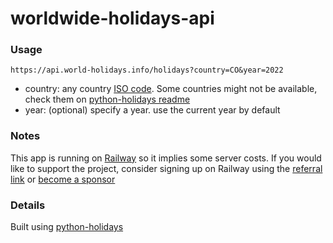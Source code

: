 # worldwide-holidays-api

### Usage

`https://api.world-holidays.info/holidays?country=CO&year=2022`

- country: any country [ISO code](https://www.iban.com/country-codes). Some countries might not be available, check them on [python-holidays readme](https://github.com/dr-prodigy/python-holidays#available-countries)
- year: (optional) specify a year. use the current year by default

### Notes

This app is running on [Railway](https://railway.app?referralCode=Ri5XbE) so it implies some server costs. If you would like to support the project, consider signing up on Railway using the [referral link](https://railway.app?referralCode=Ri5XbE) or [become a sponsor](https://jahir.dev/donate)

### Details

Built using [python-holidays](https://github.com/dr-prodigy/python-holidays)
